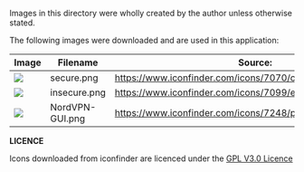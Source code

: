 Images in this directory were wholly created by the author unless otherwise stated.

The following images were downloaded and are used in this application:

| Image                                                     | Filename        | Source:                                                       |
| --------------------------------------------------------- | --------------- | ------------------------------------------------------------- |
| ![](/home/andy/QtApps/NordVPN-GUI/images/secure.png)      | secure.png      | https://www.iconfinder.com/icons/7070/check_clean_shield_icon |
| ![](/home/andy/QtApps/NordVPN-GUI/images/insecure.png)    | insecure.png    | https://www.iconfinder.com/icons/7099/error_icon              |
| ![](/home/andy/QtApps/NordVPN-GUI/images/NordVPN-GUI.png) | NordVPN-GUI.png | https://www.iconfinder.com/icons/7248/protection_shield_icon  |

**LICENCE**

Icons downloaded from iconfinder are licenced under the  [GPL V3.0 Licence](https://www.gnu.org/licenses/gpl-3.0.html)
